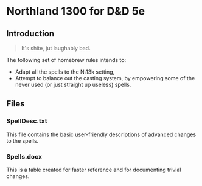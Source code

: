# Northland 1300 for D&D 5e

## Introduction

> It's shite, jut laughably bad.

The following set of homebrew rules intends to:
* Adapt all the spells to the N:13k setting,
* Attempt to balance out the casting system, by empowering some of the never used (or just straight up useless) spells.

## Files

### SpellDesc.txt

This file contains the basic user-friendly descriptions of advanced changes to the spells.

### Spells.docx

This is a table created for faster reference and for documenting trivial changes.
